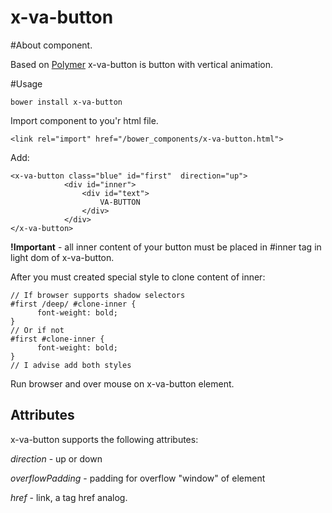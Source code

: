 x-va-button
===========

#About component.

Based on [Polymer](https://www.polymer-project.org/) x-va-button is button with vertical animation. 

#Usage

```
bower install x-va-button
```

Import component to you'r html file.

```
<link rel="import" href="/bower_components/x-va-button.html">
```

Add:

```
<x-va-button class="blue" id="first"  direction="up">
            <div id="inner">
                <div id="text">
                    VA-BUTTON
                </div>
            </div>
</x-va-button>
```

**!Important** - all inner content of your button must be placed in #inner tag in light dom of x-va-button. 

After you must created special style to clone content of inner:

```
// If browser supports shadow selectors
#first /deep/ #clone-inner {
      font-weight: bold;
}
// Or if not
#first #clone-inner {
      font-weight: bold;
}
// I advise add both styles
```

Run browser and over mouse on x-va-button element.

## Attributes
x-va-button supports the following attributes:

*direction* - up or down

*overflowPadding* - padding for overflow "window" of element

*href* - link, a tag href analog.

